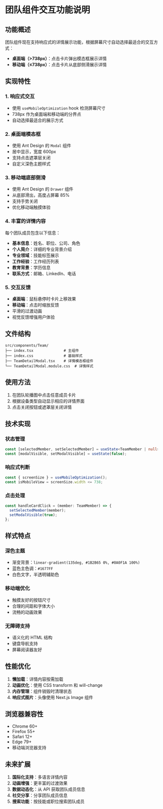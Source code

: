 # 团队组件交互功能说明

## 功能概述

团队组件现在支持响应式的详情展示功能，根据屏幕尺寸自动选择最适合的交互方式：

- **桌面端（>738px）**：点击卡片弹出模态框展示详情
- **移动端（≤738px）**：点击卡片从底部侧滑展示详情

## 实现特性

### 1. 响应式交互
- 使用 `useMobileOptimization` hook 检测屏幕尺寸
- 738px 作为桌面端和移动端的分界点
- 自动选择最适合的展示方式

### 2. 桌面端模态框
- 使用 Ant Design 的 `Modal` 组件
- 居中显示，宽度 600px
- 支持点击遮罩层关闭
- 自定义深色主题样式

### 3. 移动端底部侧滑
- 使用 Ant Design 的 `Drawer` 组件
- 从底部滑出，高度占屏幕 85%
- 支持手势关闭
- 优化移动端触摸体验

### 4. 丰富的详情内容
每个团队成员包含以下信息：
- **基本信息**：姓名、职位、公司、角色
- **个人简介**：详细的专业背景介绍
- **专业领域**：技能标签展示
- **工作经验**：工作经历列表
- **教育背景**：学历信息
- **联系方式**：邮箱、LinkedIn、电话

### 5. 交互反馈
- **桌面端**：鼠标悬停时卡片上移效果
- **移动端**：点击时缩放反馈
- 平滑的过渡动画
- 视觉反馈增强用户体验

## 文件结构

```
src/components/Team/
├── index.tsx              # 主组件
├── index.css              # 基础样式
├── TeamDetailModal.tsx    # 详情模态框组件
└── TeamDetailModal.module.css  # 详情样式
```

## 使用方法

1. 在团队轮播图中点击任意成员卡片
2. 根据设备类型自动显示相应的详情界面
3. 点击关闭按钮或遮罩层关闭详情

## 技术实现

### 状态管理
```typescript
const [selectedMember, setSelectedMember] = useState<TeamMember | null>(null);
const [modalVisible, setModalVisible] = useState(false);
```

### 响应式判断
```typescript
const { screenSize } = useMobileOptimization();
const isMobileView = screenSize.width <= 738;
```

### 点击处理
```typescript
const handleCardClick = (member: TeamMember) => {
  setSelectedMember(member);
  setModalVisible(true);
};
```

## 样式特点

### 深色主题
- 渐变背景：`linear-gradient(135deg, #1B2B65 0%, #0A0F1A 100%)`
- 蓝色主色调：`#1677FF`
- 白色文字，半透明辅助色

### 移动端优化
- 触摸友好的按钮尺寸
- 合理的间距和字体大小
- 流畅的动画效果

### 无障碍支持
- 语义化的 HTML 结构
- 键盘导航支持
- 屏幕阅读器友好

## 性能优化

1. **懒加载**：详情内容按需加载
2. **动画优化**：使用 CSS transform 和 will-change
3. **内存管理**：组件销毁时清理状态
4. **响应式图片**：头像使用 Next.js Image 组件

## 浏览器兼容性

- Chrome 60+
- Firefox 55+
- Safari 12+
- Edge 79+
- 移动端浏览器支持

## 未来扩展

1. **国际化支持**：多语言详情内容
2. **动画增强**：更丰富的过渡效果
3. **数据动态化**：从 API 获取团队成员信息
4. **社交分享**：分享团队成员信息
5. **搜索功能**：按技能或职位搜索团队成员 